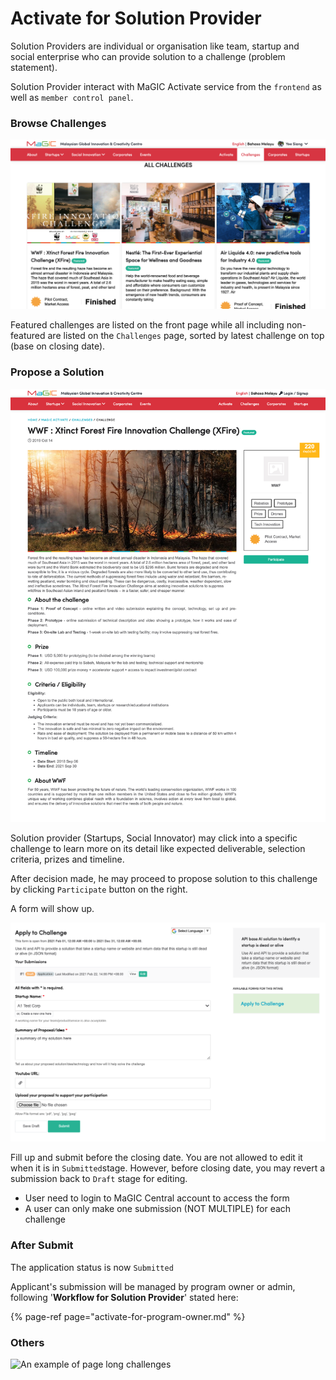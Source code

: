 # Activate for Solution Provider

Solution Providers are individual or organisation like team, startup and social enterprise who can provide solution to a challenge \(problem statement\).

Solution Provider interact with MaGIC Activate service from the `frontend` as well as `member control panel`.

### Browse Challenges

![Challenge directory on frontend](../../../.gitbook/assets/screenshot-2021-03-01-at-6.25.44-pm.png)

Featured challenges are listed on the front page while all including non-featured are listed on the `Challenges` page, sorted by latest challenge on top \(base on closing date\).

### Propose a Solution

![Click the Participate button to propose your solution](../../../.gitbook/assets/magic-dev-.png)

Solution provider \(Startups, Social Innovator\) may click into a specific challenge to learn more on its detail like expected deliverable, selection criteria, prizes and timeline. 

After decision made, he may proceed to propose solution to this challenge by clicking `Participate` button on the right.

A form will show up.

![Example of challenge participation form](../../../.gitbook/assets/screenshot-2021-02-22-at-3.19.41-pm.png)

Fill up and submit before the closing date. You are not allowed to edit it when it is in `Submitted`stage. However, before closing date, you may revert a submission back to `Draft` stage for editing.

* User need to login to MaGIC Central account to access the form
* A user can only make one submission \(NOT MULTIPLE\) for each challenge

### After Submit

The application status is now `Submitted`

Applicant's submission will be managed by program owner or admin, following '**Workflow for Solution Provider**' stated here:

{% page-ref page="activate-for-program-owner.md" %}



### Others

![An example of page long challenges](../../../.gitbook/assets/magic-central.png)


